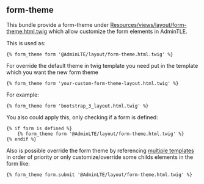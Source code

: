 ## form-theme

This bundle provide a form-theme under [Resources/views/layout/form-theme.html.twig](Resources/views/layout/form-theme.html.twig) which
allow customize the form elements in AdminTLE.

This is used as:

```twig
{% form_theme form '@AdminLTE/layout/form-theme.html.twig' %}
```

For override the default theme in twig template you need put in the template which you want the new form theme

```twig
{% form_theme form 'your-custom-form-theme-layout.html.twig' %}
```

For example:

```twig
{% form_theme form 'bootstrap_3_layout.html.twig' %}
```

You also could apply this, only checking if a form is defined:

```twig
{% if form is defined %}
    {% form_theme form '@AdminLTE/layout/form-theme.html.twig' %}
{% endif %}
```

Also is possible override the form theme by referencing 
[multiple templates](http://symfony.com/doc/current/cookbook/form/form_customization.html#multiple-templates) in order of priority or
only customize/override some childs elements in the form like:

```twig
{% form_theme form.submit '@AdminLTE/layout/form-theme.html.twig' %}
```
